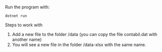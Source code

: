 Run the program with:
``` 
dotnet run 
```

Steps to work with
1. Add a new file to the folder /data (you can copy the file contabil.dat with another name)
2. You will see a new file in the folder /data-xlsx with the same name.